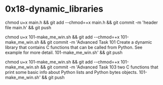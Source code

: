 # 0x18-dynamic_libraries

chmod u+x main.h && git add --chmod=+x main.h && git commit -m 'header file main.h' && git push

chmod u+x  101-make_me_win.sh && git add --chmod=+x  101-make_me_win.sh && git commit -m 'Advanced Task 101 Create a dynamic library that contains C functions that can be called from Python. See example for more detail.  101-make_me_win.sh' && git push

chmod u+x  101-make_me_win.sh && git add --chmod=+x  101-make_me_win.sh && git commit -m 'Advanced Task 103 two C functions that print some basic info about Python lists and Python bytes objects.  101-make_me_win.sh' && git push